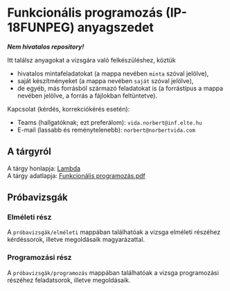 # Funkcionális programozás (IP-18FUNPEG) anyagszedet

***Nem hivatalos repository!***

Itt találsz anyagokat a vizsgára való felkészüléshez, köztük
- hivatalos mintafeladatokat (a mappa nevében `minta` szóval jelölve),
- saját készítményeket (a mappa nevében `saját` szóval jelölve),
- de egyéb, más forrásból származó feladatokat is (a forrástípus a mappa nevében jelölve, a forrás a fájlokban feltüntetve).

Kapcsolat (kérdés, korrekciókérés esetén):
- Teams (hallgatóknak; ezt preferálom): `vida.norbert@inf.elte.hu`
- E-mail (lassabb és reménytelenebb): `norbert@norbertvida.com`

## A tárgyról

A tárgy honlapja: [Lambda](http://lambda.inf.elte.hu/) \
A tárgy adatlapja: [Funkcionális programozás.pdf](https://www.inf.elte.hu/dstore/document/1038/Funkcion%C3%A1lis%20programoz%C3%A1s.pdf)

## Próbavizsgák

### Elméleti rész

A `próbavizsgák/elméleti` mappában találhatóak a vizsga elméleti részéhez kérdéssorok, illetve megoldásaik magyarázattal.

### Programozási rész

A `próbavizsgák/programozás` mappában találhatóak a vizsga programozási részéhez feladatsorok, illetve megoldásaik.
